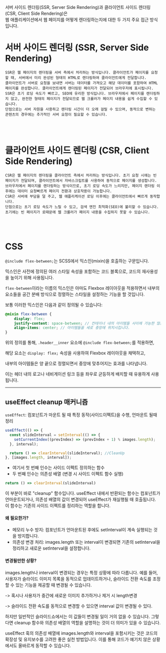 서버 사이드 렌더링(SSR, Server Side Rendering)과 클라이언트 사이드 렌더링(CSR, Client Side Rendering)은 </br>
웹 애플리케이션에서 웹 페이지를 어떻게 렌더링하는지에 대한 두 가지 주요 접근 방식입니다.

# 서버 사이드 렌더링 (SSR, Server Side Rendering)

    SSR은 웹 페이지의 렌더링을 서버 측에서 처리하는 방식입니다. 클라이언트가 페이지를 요청할 때, 서버에서 미리 완성된 형태의 HTML로 렌더링하여 클라이언트에게 전달합니다.
    클라이언트가 서버로 요청을 보내면 서버는 데이터를 가져오고 해당 데이터를 포함하여 HTML 페이지를 완성합니다. 클라이언트에게 렌더링된 페이지가 전달되어 브라우저에 표시됩니다.
    SSR은 초기 로딩 속도가 빠르고, SEO에 유리한 방식입니다. 브라우저에서 페이지를 렌더링하지 않고, 완전한 형태의 페이지가 전달되므로 웹 크롤러가 페이지 내용을 쉽게 수집할 수 있습니다.
    단점으로는 서버 자원을 사용하고 렌더링 시간이 더 오래 걸릴 수 있으며, 동적으로 변하는 콘텐츠의 경우에는 추가적인 서버 요청이 필요할 수 있습니다.

</br></br>

# 클라이언트 사이드 렌더링 (CSR, Client Side Rendering)

    CSR은 웹 페이지의 렌더링을 클라이언트 측에서 처리하는 방식입니다. 초기 요청 시에는 빈 페이지가 전달되며, 클라이언트에서 자바스크립트를 사용하여 동적으로 페이지를 생성합니다.
    브라우저에서 페이지를 렌더링하는 방식이므로, 초기 로딩 속도가 느리지만, 페이지 렌더링 이후에는 데이터 요청빠르게 페이지 전환과 상호작용이 가능합니다.
    CSR은 서버에 부담을 덜 주고, 웹 애플리케이션 로딩 이후에는 클라이언트에서 빠르게 동작합니다.
    단점으로는 초기 로딩 속도가 느릴 수 있고, 검색 엔진 최적화(SEO)에 불리할 수 있습니다. 초기에는 빈 페이지가 로때문에 웹 크롤러가 페이지 내용을 수집하지 못할 수 있습니다.

</br></br>

# CSS

`@include flex-between;`는 SCSS에서 믹스인(mixin)을 호출하는 구문입니다. 

믹스인은 사전에 정의된 여러 스타일 속성을 포함하는 코드 블록으로, 코드의 재사용성을 높이기 위해 사용됩니다.

`flex-between`이라는 이름의 믹스인은 아마도 Flexbox 레이아웃을 적용하면서 내부의 요소들을 공간 분배 방식으로 정렬하는 스타일을 설정하는 기능을 할 것입니다. 

보통 이러한 믹스인은 다음과 같이 정의될 수 있습니다:

```scss
@mixin flex-between {
    display: flex;
    justify-content: space-between; // 컨테이너 내의 아이템들 사이에 가능한 많은 공간을 두어 양쪽 끝으로 정렬합니다.
    align-items: center; // 아이템들을 세로 중앙에 위치시킵니다.
}
```

위의 정의를 통해, `.header__inner` 요소에 `@include flex-between;`를 적용하면, 

해당 요소는 `display: flex;` 속성을 사용하여 Flexbox 레이아웃을 채택하고, 

내부의 아이템들은 양 끝으로 정렬되면서 중앙에 맞추어지는 효과를 나타냅니다. 

이는 헤더 내의 로고나 네비게이션 링크 등을 좌우로 균등하게 배치할 때 유용하게 사용됩니다.



----

## useEffect cleanup 매커니즘

`useEffect`: 컴포넌트가 마운트 될 때 특정 동작(사이드이펙트)을 수행, 언마운트 될때 정리

```jsx
useEffect(() => {
  const slideInterval = setInterval(() => {
    setCurrentIndex((prevIndex) => (prevIndex + 1) % images.length);
  }, interval);

  return () => clearInterval(slideInterval); //CleanUp
}, [images.length, interval]);
```

- 여기서 첫 번째 인수는 사이드 이펙트 정의하는 함수
- 두 번째 인수는 의존성 배열 (변경 시 사이드 이펙트 함수 실행)

``` jsx
return () => clearInterval(slideInterval)
```
이 부분이 바로 "cleanup" 함수입니다. useEffect 내에서 반환되는 함수는 컴포넌트가 언마운트되거나, 의존성 배열의 값이 변경되어 useEffect가 재실행될 때 호출됩니다. 이 함수는 기존의 사이드 이펙트를 정리하는 역할을 합니다.


#### 왜 필요한가?

- 메모리 누수 방지: 컴포넌트가 언마운트된 후에도 setInterval이 계속 실행되는 것을 방지합니다.
- 의존성 변경 처리: images.length 또는 interval이 변경되면 기존의 setInterval을 정리하고 새로운 setInterval을 설정합니다.

#### 변경될만한 상황?

images.length나 interval이 변경되는 경우는 특정 상황에 따라 다릅니다. 예를 들어, 사용자가 슬라이드 이미지 목록을 동적으로 업데이트하거나, 슬라이드 전환 속도를 조정할 수 있는 기능을 제공할 때 변경될 수 있습니다.

-> 혹시나 사용자가 중간에 새로운 이미지 추가하거나 제거 시 length변경

-> 슬라이드 전환 속도를 동적으로 변경할 수 있으면 interval 값이 변경될 수 있다.

하지만 일반적인 슬라이드쇼에서는 이 값들이 변경될 일이 거의 없을 수 있습니다. 그렇다면 cleanup 함수와 의존성 배열의 역할을 설명하는 것이 더 의미가 있을 수 있습니다.

useEffect 훅의 의존성 배열에 images.length와 interval을 포함시키는 것은 코드의 확장성 및 유지보수를 고려한 좋은 실천 방법입니다. 이를 통해 코드가 예기치 않은 상황에서도 올바르게 동작할 수 있습니다.